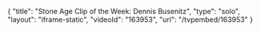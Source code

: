 {
    "title": "Stone Age Clip of the Week: Dennis Busenitz",
    "type": "solo",
    "layout": "iframe-static",
    "videoId": "163953",
    "url": "\/tvpembed\/163953"
}